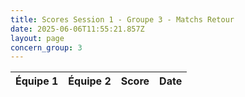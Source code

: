 ```yaml
---
title: Scores Session 1 - Groupe 3 - Matchs Retour
date: 2025-06-06T11:55:21.857Z
layout: page
concern_group: 3
---
```




| Équipe 1 | Équipe 2 | Score | Date |
|----------|----------|-------|------|

